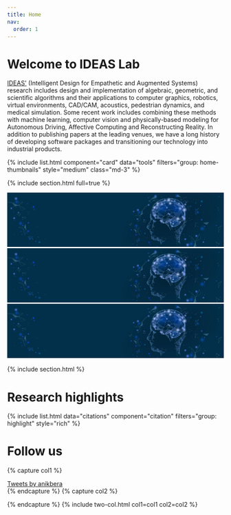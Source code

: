 ```yaml
---
title: Home
nav:
  order: 1
---
```


# Welcome to IDEAS Lab

[IDEAS'](https://ideas.purdue.edu) (Intelligent Design for Empathetic and Augmented Systems) research includes design and implementation of algebraic, geometric, and scientific algorithms and their applications to computer graphics, robotics, virtual environments, CAD/CAM, acoustics, pedestrian dynamics, and medical simulation. Some recent work includes combining these methods with machine learning, computer vision and physically-based modeling for Autonomous Driving, Affective Computing and Reconstructing Reality. In addition to publishing papers at the leading venues, we have a long history of developing software packages and transitioning our technology into industrial products.

{% include list.html component="card" data="tools" filters="group: home-thumbnails" style="medium" class="md-3" %}

<!-- {%
  include link.html
  type="github"
  icon=""
  text="See the template on GitHub"
  link="greenelab/lab-website-template"
  style="button"
%}
{%
  include link.html
  type="docs"
  icon=""
  text="See the documentation"
  link="https://github.com/greenelab/lab-website-template/wiki"
  style="button"
%}
{:.center} -->

{% include section.html full=true %}

<div class="glider-contain">
  <div class="glider">
    <div><img src="images/banner1.jpg"></div>
    <div><img src="images/banner1.jpg"></div>
    <div><img src="images/banner1.jpg"></div>
  </div>

  <div role="tablist" class="dots"></div>
</div>
<!-- {% include banner.html image="images/banner1.jpg" %} -->

{% include section.html %}

# Research highlights

{% include list.html 
  data="citations" 
  component="citation" 
  filters="group: highlight"
  style="rich" 
%}

<!-- {% capture text %}
Lorem ipsum dolor sit amet, consectetur adipiscing elit, sed do eiusmod tempor incididunt ut labore et dolore magna aliqua.
Ut enim ad minim veniam, quis nostrud exercitation ullamco laboris nisi ut aliquip ex ea commodo consequat.

{%
  include link.html
  link="research"
  text="See what we've published"
  icon="fas fa-arrow-right"
  flip=true
%}
{:.center}
{% endcapture %}

{%
  include feature.html
  image="images/photo.jpg"
  link="research"
  title="Our Research"
  text=text
%}

{% capture text %}
Duis aute irure dolor in reprehenderit in voluptate velit esse cillum dolore eu fugiat nulla pariatur.
Excepteur sint occaecat cupidatat non proident, sunt in culpa qui officia deserunt mollit anim id est laborum.

{%
  include link.html
  link="tools"
  text="Browse our tools"
  icon="fas fa-arrow-right"
  flip=true
%}
{:.center}
{% endcapture %}

{%
  include feature.html
  image="images/photo.jpg"
  link="resources"
  title="Our Resources"
  flip=true
  text=text
%}

{% capture text %}
Lorem ipsum dolor sit amet, consectetur adipiscing elit, sed do eiusmod tempor incididunt ut labore et dolore magna aliqua.

{%
  include link.html
  link="team"
  text="Meet our team"
  icon="fas fa-arrow-right"
  flip=true
%}
{:.center}
{% endcapture %}

{%
  include feature.html
  image="images/photo.jpg"
  link="team"
  title="Our Team"
  text=text
%}

Lorem ipsum dolor sit amet, consectetur adipiscing elit, sed do eiusmod tempor incididunt ut labore et dolore magna aliqua.
Ut enim ad minim veniam, quis nostrud exercitation ullamco laboris nisi ut aliquip ex ea commodo consequat. -->

# Follow us

{% capture col1 %}
  <div class="social">
    <a class="twitter-timeline" href="https://twitter.com/anikbera?ref_src=twsrc%5Etfw" data-height="700" data-width="350">Tweets by anikbera</a> <script async src="https://platform.twitter.com/widgets.js" charset="utf-8"></script>
  </div>
{% endcapture %}
{% capture col2 %}

{% endcapture %}
{% include two-col.html col1=col1 col2=col2 %}